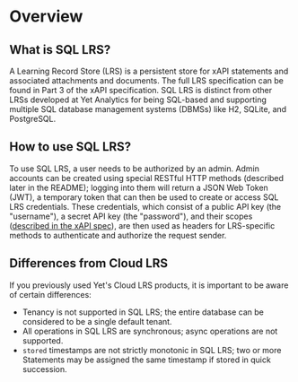 # Overview

## What is SQL LRS?

A Learning Record Store (LRS) is a persistent store for xAPI statements and associated attachments and documents. The full LRS specification can be found in Part 3 of the xAPI specification. SQL LRS is distinct from other LRSs developed at Yet Analytics for being SQL-based and supporting multiple SQL database management systems (DBMSs) like H2, SQLite, and PostgreSQL.

## How to use SQL LRS?

To use SQL LRS, a user needs to be authorized by an admin. Admin accounts can be created using special RESTful HTTP methods (described later in the README); logging into them will return a JSON Web Token (JWT), a temporary token that can then be used to create or access SQL LRS credentials. These credentials, which consist of a public API key (the "username"), a secret API key (the "password"), and their scopes ([described in the xAPI spec](https://github.com/adlnet/xAPI-Spec/blob/master/xAPI-Communication.md#42-oauth-10-authorization-scope)), are then used as headers for LRS-specific methods to authenticate and authorize the request sender.

## Differences from Cloud LRS

If you previously used Yet's Cloud LRS products, it is important to be aware of certain differences:
- Tenancy is not supported in SQL LRS; the entire database can be considered to be a single default tenant.
- All operations in SQL LRS are synchronous; async operations are not supported.
- `stored` timestamps are not strictly monotonic in SQL LRS; two or more Statements may be assigned the same timestamp if stored in quick succession.

